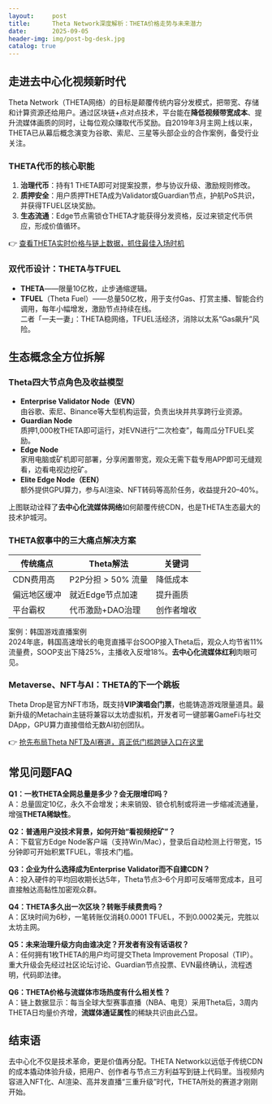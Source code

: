 ```yaml
---
layout:     post
title:      Theta Network深度解析：THETA价格走势与未来潜力
date:       2025-09-05
header-img: img/post-bg-desk.jpg
catalog: true
---
```


## 走进去中心化视频新时代  
Theta Network（THETA网络）的目标是颠覆传统内容分发模式，把带宽、存储和计算资源还给用户。通过区块链+点对点技术，平台能在**降低视频带宽成本**、提升流媒体画质的同时，让每位观众赚取代币奖励。自2019年3月主网上线以来，THETA已从幕后概念演变为谷歌、索尼、三星等头部企业的合作案例，备受行业关注。

### THETA代币的核心职能  
1. **治理代币**：持有1 THETA即可对提案投票，参与协议升级、激励规则修改。  
2. **质押安全**：用户质押THETA成为Validator或Guardian节点，护航PoS共识，并获得TFUEL区块奖励。  
3. **生态流通**：Edge节点需锁仓THETA才能获得分发资格，反过来锁定代币供应，形成价值循环。

👉 [查看THETA实时价格与链上数据，抓住最佳入场时机](https://okxdog.com/)

### 双代币设计：THETA与TFUEL  
* **THETA**——限量10亿枚，止步通缩逻辑。  
* **TFUEL**（Theta Fuel）——总量50亿枚，用于支付Gas、打赏主播、智能合约调用，每年小幅增发，激励节点持续在线。  
二者「一夫一妻」：THETA稳网络，TFUEL活经济，消除以太系“Gas飙升”风险。

## 生态概念全方位拆解

### Theta四大节点角色及收益模型
- **Enterprise Validator Node（EVN）**  
  由谷歌、索尼、Binance等大型机构运营，负责出块并共享跨行业资源。  
- **Guardian Node**  
  质押1,000枚THETA即可运行，对EVN进行“二次检查”，每周瓜分TFUEL奖励。  
- **Edge Node**  
  家用电脑或矿机即可部署，分享闲置带宽，观众无需下载专用APP即可无缝观看，边看电视边挖矿。  
- **Elite Edge Node（EEN）**  
  额外提供GPU算力，参与AI渲染、NFT转码等高阶任务，收益提升20–40%。

上图联动诠释了**去中心化流媒体网络**如何颠覆传统CDN，也是THETA生态最大的技术护城河。

### THETA叙事中的三大痛点解决方案
| 传统痛点 | Theta解法 | 关键词 |
|---|---|---|
| CDN费用高 | P2P分担 > 50% 流量 | 降低成本 |
| 偏远地区缓冲 | 就近Edge节点加速 | 提升画质 |
| 平台霸权 | 代币激励+DAO治理 | 创作者增收 |

案例：韩国游戏直播案例  
2024年底，韩国高速增长的电竞直播平台SOOP接入Theta后，观众人均节省11%流量费，SOOP支出下降25%，主播收入反增18%。**去中心化流媒体红利**肉眼可见。

### Metaverse、NFT与AI：THETA的下一个跳板
Theta Drop是官方NFT市场，既支持**VIP演唱会门票**，也能铸造游戏限量道具。最新升级的Metachain主链将兼容以太坊虚拟机，开发者可一键部署GameFi与社交DApp，GPU算力直接借给无数AI初创团队。  

👉 [抢先布局Theta NFT及AI赛道，真正低门槛跨链入口在这里](https://okxdog.com/)

## 常见问题FAQ

**Q1：一枚THETA全网总量是多少？会无限增印吗？**  
A：总量固定10亿，永久不会增发；未来销毁、锁仓机制或将进一步缩减流通量，增强**THETA稀缺性**。  

**Q2：普通用户没技术背景，如何开始“看视频挖矿”？**  
A：下载官方Edge Node客户端（支持Win/Mac），登录后自动检测上行带宽，15分钟即可开始积累TFUEL，零技术门槛。  

**Q3：企业为什么选择成为Enterprise Validator而不自建CDN？**  
A：投入硬件的平均回收期长达5年，Theta节点3–6个月即可反哺带宽成本，且可直接触达高黏性加密观众群。  

**Q4：THETA多久出一次区块？转账手续费贵吗？**  
A：区块时间为6秒，一笔转账仅消耗0.0001 TFUEL，不到0.0002美元，完胜以太坊主网。  

**Q5：未来治理升级方向由谁决定？开发者有没有话语权？**  
A：任何拥有1枚THETA的用户均可提交Theta Improvement Proposal（TIP）。重大升级会先经过社区论坛讨论、Guardian节点投票、EVN最终确认，流程透明，代码即法律。

**Q6：THETA价格与流媒体市场热度有什么相关性？**  
A：链上数据显示：每当全球大型赛事直播（NBA、电竞）采用Theta后，3周内THETA日均量价齐增，**流媒体通证属性**的稀缺共识由此凸显。

## 结束语  
去中心化不仅是技术革命，更是价值再分配。THETA Network以远低于传统CDN的成本撬动体验升级，把用户、创作者与节点三方利益写到链上代码里。当视频内容进入NFT化、AI渲染、高并发直播“三重升级”时代，THETA所处的赛道才刚刚开始。